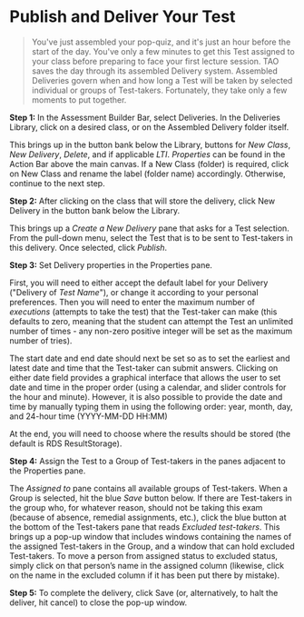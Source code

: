 # Publish and Deliver Your Test

>You've just assembled your pop-quiz, and it's just an hour before the start of the day. You've only a few minutes to get this Test assigned to your class before preparing to face your first lecture session. TAO saves the day through its assembled Delivery system. Assembled Deliveries govern when and how long a Test will be taken by selected individual or groups of Test-takers. Fortunately, they take only a few moments to put together.

**Step 1:**  In the Assessment Builder Bar, select Deliveries. In the Deliveries Library, click on a desired class, or on the Assembled Delivery folder itself.

This brings up in the button bank below the Library, buttons for *New Class*, *New Delivery*, *Delete*, and if applicable *LTI*. *Properties* can be found in the Action Bar above the main canvas. If a New Class (folder) is required, click on New Class and rename the label (folder name) accordingly. Otherwise, continue to the next step.

**Step 2:** After clicking on the class that will store the delivery, click New Delivery in the button bank below the Library.

This brings up a *Create a New Delivery* pane that asks for a Test selection. From the pull-down menu, select the Test that is to be sent to Test-takers in this delivery. Once selected, click *Publish*.

**Step 3:** Set Delivery properties in the Properties pane.

First, you will need to either accept the default label for your Delivery ("Delivery of *Test Name*"), or change it according to your personal preferences. Then you will need to enter the maximum number of *executions* (attempts to take the test) that the Test-taker can make (this defaults to zero, meaning that the student can attempt the Test an unlimited number of times - any non-zero positive integer will be set as the maximum number of tries).

The start date and end date should next be set so as to set the earliest and latest date and time that the Test-taker can submit answers. Clicking on either date field provides a graphical interface that allows the user to set date and time in the proper order (using a calendar, and slider controls for the hour and minute). However, it is also possible to provide the date and time by manually typing them in using the following order: year, month, day, and 24-hour time (YYYY-MM-DD HH:MM)

At the end, you will need to choose where the results should be stored (the default is RDS ResultStorage).

**Step 4:** Assign the Test to a Group of Test-takers in the panes adjacent to the Properties pane.

The *Assigned to* pane contains all available groups of Test-takers. When a Group is selected, hit the blue *Save* button below. If there are Test-takers in the group who, for whatever reason, should not be taking this exam (because of absence, remedial assignments, etc.), click the blue button at the bottom of the Test-takers pane that reads *Excluded test-takers*. This brings up a pop-up window that includes windows containing the names of the assigned Test-takers in the Group, and a window that can hold excluded Test-takers. To move a person from assigned status to excluded status, simply click on that person’s name in the assigned column (likewise, click on the name in the excluded column if it has been put there by mistake). 

**Step 5:** To complete the delivery, click Save (or, alternatively, to halt the deliver, hit cancel) to close the pop-up window.
